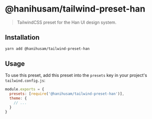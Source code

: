 # @hanihusam/tailwind-preset-han

> TailwindCSS preset for the Han UI design system.

## Installation

```bash
yarn add @hanihusam/tailwind-preset-han
```

## Usage

To use this preset, add this preset into the `presets` key in your project's `tailwind.config.js`:

```js
module.exports = {
  presets: [require('@hanihusam/tailwind-preset-han')],
  theme: {
    // ...
  }
}
```
